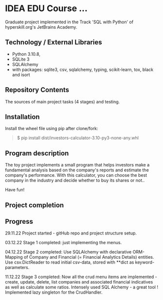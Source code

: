 # IDEA EDU Course ...

Graduate project implemented in the Track 'SQL with Python' of hyperskill.org's JetBrains Academy.

## Technology / External Libraries

- Python 3.10.8,
- SQLite 3
- SQLAlchemy
- with packages: sqlite3, csv, sqlalchemy, typing, scikit-learn, tox, black and isort

## Repository Contents

The sources of main project tasks (4 stages) and testing.

## Installation

Install the wheel file using pip after clone/fork:

> $ pip install dist/investors-calculator-3.10-py3-none-any.whl

## Program description

The toy project implements a small program that helps investors make a fundamental analysis based on the company's
reports and estimate the company's performance. With this calculator, you can choose the best company in the industry
and decide whether to buy its shares or not..

Have fun!


## Project completion

[Project was completed on 10.11.22.]: #

## Progress

29.11.22 Project started - gitHub repo and project structure setup.

03.12.22 Stage 1 completed: just implementing the menus.

04.12.22 Stage 2 completed: Use SQLAlchemy with declarative ORM-Mapping of Company and Financial 
(= Financial Analytics Details) entities. Use csv.DictReader to read initial csv-data, stored with **dict 
as keyword-parameters.

11.12.22 Stage 3 completed: Now all the crud menu items are implemented - create, update, delete, list companies and
associated financial indicatives as well as calculate some ratios. Intensely used SQL Alchemy - a great tool !
Implemented lazy singleton for the CrudHandler.
